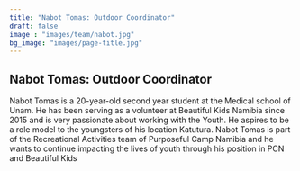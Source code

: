 ```yaml
---
title: "Nabot Tomas: Outdoor Coordinator"
draft: false
image : "images/team/nabot.jpg"
bg_image: "images/page-title.jpg"
---
```


## Nabot Tomas: Outdoor Coordinator
Nabot Tomas is a 20-year-old second year student at the Medical school of Unam. He has been serving as a volunteer at Beautiful Kids Namibia since 2015 and is very passionate about working with the Youth. He aspires to be a role model to the youngsters of his location Katutura. Nabot Tomas is part of the Recreational Activities team of Purposeful Camp Namibia and he wants to continue impacting the lives of youth through his position in PCN and Beautiful Kids
